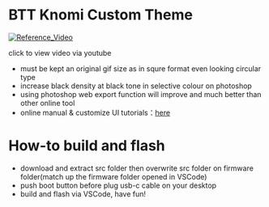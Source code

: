 # BTT Knomi Custom Theme


[![Reference_Video](http://img.youtube.com/vi/r4_up6OBChk/0.jpg)](https://youtu.be/r4_up6OBChk)

click to view video via youtube



- must be kept an original gif size as in squre format even looking circular type
- increase black density at black tone in selective colour on photoshop
- using photoshop web export function will improve and much better than other online tool
- online manual & customize UI tutorials：[here](https://bigtreetech.github.io/docs/KNOMI.html)


# How-to build and flash
- download and extract src folder then overwrite src folder on firmware folder(match up the firmware folder opened in VSCode)
- push boot button before plug usb-c cable on your desktop
- build and flash via VSCode, have fun!
